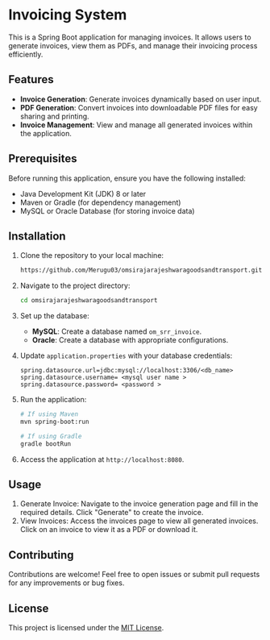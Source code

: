 # Invoicing System

This is a Spring Boot application for managing invoices. It allows users to generate invoices, view them as PDFs, and manage their invoicing process efficiently.

## Features

- **Invoice Generation**: Generate invoices dynamically based on user input.
- **PDF Generation**: Convert invoices into downloadable PDF files for easy sharing and printing.
- **Invoice Management**: View and manage all generated invoices within the application.

## Prerequisites

Before running this application, ensure you have the following installed:

- Java Development Kit (JDK) 8 or later
- Maven or Gradle (for dependency management)
- MySQL or Oracle Database (for storing invoice data)

## Installation

1. Clone the repository to your local machine:

    ```bash
    https://github.com/Merugu03/omsirajarajeshwaragoodsandtransport.git
    ```

2. Navigate to the project directory:

    ```bash
    cd omsirajarajeshwaragoodsandtransport
    ```

3. Set up the database:
   
   - **MySQL**: Create a database named `om_srr_invoice`.
   - **Oracle**: Create a database with appropriate configurations.

4. Update `application.properties` with your database credentials:

    ```properties
    spring.datasource.url=jdbc:mysql://localhost:3306/<db_name>
    spring.datasource.username= <mysql user name >
    spring.datasource.password= <password >
    ```

5. Run the application:

    ```bash
    # If using Maven
    mvn spring-boot:run

    # If using Gradle
    gradle bootRun
    ```

6. Access the application at `http://localhost:8080`.

## Usage

1. Generate Invoice: Navigate to the invoice generation page and fill in the required details. Click "Generate" to create the invoice.
2. View Invoices: Access the invoices page to view all generated invoices. Click on an invoice to view it as a PDF or download it.

## Contributing

Contributions are welcome! Feel free to open issues or submit pull requests for any improvements or bug fixes.

## License

This project is licensed under the [MIT License](LICENSE).
